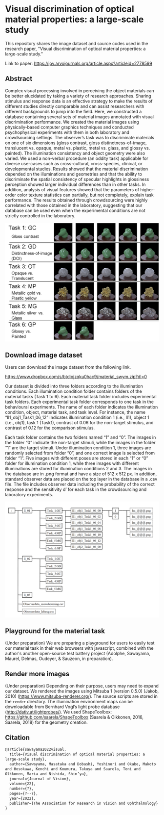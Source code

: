 # Visual discrimination of optical material properties: a large-scale study


This repository shares the image dataset and source codes used in the research paper, 
"Visual discrimination of optical material properties: a large-scale study."

Link to paper: https://jov.arvojournals.org/article.aspx?articleid=2778599

## Abstract

Complex visual processing involved in perceiving the object materials can be better elucidated 
by taking a variety of research approaches. Sharing stimulus and response data is an effective strategy 
to make the results of different studies directly comparable and can assist researchers with different backgrounds 
to jump into the field. Here, we constructed a database containing several sets of material images annotated with 
visual discrimination performance. We created the material images using physically-based computer graphics techniques
and conducted psychophysical experiments with them in both laboratory and crowdsourcing settings. The observer’s task
was to discriminate materials on one of six dimensions (gloss contrast, gloss distinctness-of-image, translucent vs. 
opaque, metal vs. plastic, metal vs. glass, and glossy vs. painted). The illumination consistency and object geometry 
were also varied. We used a non-verbal procedure (an oddity task) applicable for diverse use-cases such as 
cross-cultural, cross-species, clinical, or developmental studies. Results showed that the material discrimination 
depended on the illuminations and geometries and that the ability to discriminate the spatial consistency of specular
highlights in glossiness perception showed larger individual differences than in other tasks. In addition, analysis
of visual features showed that the parameters of higher-order color texture statistics can partially, 
but not completely, explain task performance. The results obtained through crowdsourcing were highly correlated with 
those obtained in the laboratory, suggesting that our database can be used even when the experimental conditions are 
not strictly controlled in the laboratory. 

![Schematic overview of six tasks recorded in the database](paperfig/fig_1.png "overview")

## Download image dataset

Users can download the image dataset from the following link. 

https://www.dropbox.com/s/btdiojzqku0hac9/material_swym.zip?dl=0

Our dataset is divided into three folders according to the illumination conditions. 
Each illumination condition folder contains folders of the material tasks (Task 1 to 6). 
Each material task folder includes experimental task folders. 
Each experimental task folder corresponds to one task in the behavioural experiments. 
The name of each folder indicates the illumination condition, object, material task, and task level. 
For instance, the name “Il1_obj1_Task1_06_12” indicates illumination condition 1 (i.e., Il1), object 1 (i.e., obj1), task 1 (Task1), 
contrast of 0.06 for the non-target stimulus, and contrast of 0.12 for the comparison stimulus.

Each task folder contains the two folders named “1” and “0”. The images in the folder “0” indicate the non-target 
stimuli, while the images in the folder “1” are the target stimuli. Under illumination condition 1, 
three images are randomly selected from folder “0”, and one correct image is selected from folder “1”. 
Five images with different poses are stored in each “1” or “0” folder for illumination condition 1, 
while three images with different illuminations are stored for illumination conditions 2 and 3. 
The images in the database are in .png format and have a size of 512 x 512 px. 
In addition, standard observer data are placed on the top layer in the database in a .csv file. 
The file includes observer data including the probability of the correct response and the sensitivity d’ 
for each task in the crowdsourcing and laboratory experiments.

![Data records](paperfig/fig_B1.png "overview")

## Playground for the material task

(Under preparation) We are preparing a playground for users to easily test our material task in their web browsers with javascript, combined with the author's another open-source test battery project (Adolphe, Sawayama, Maurel, Delmas, Oudeyer, & Sauzeon, in preparation). 

## Render more images

(Under preparation)  Depending on their purpose, users may need to expand our dataset. We rendered the images using Mitsuba 1 (version 0.5.0) (Jakob, 2010) (https://www.mitsuba-renderer.org/). The source scripts are stored in the `render` directory. The illumination environment maps can be downloadable from Bernhard Vogl’s light probe database (http://dativ.at/lightprobes/). We used ShapeToolbox: https://github.com/saarela/ShapeToolbox  (Saarela & Olkkonen, 2016, Saarela, 2018) for the geometry creation. 


## Citation

```
@article{sawayama2022visual,
  title={Visual discrimination of optical material properties: a large-scale study},
  author={Sawayama, Masataka and Dobashi, Yoshinori and Okabe, Makoto and Hosokawa, Kenchi and Koumura, Takuya and Saarela, Toni and Olkkonen, Maria and Nishida, Shin’ya},
  journal={Journal of Vision},
  volume={22},
  number={?},
  pages={?--?},
  year={2022},
  publisher={The Association for Research in Vision and Ophthalmology}
}
```
